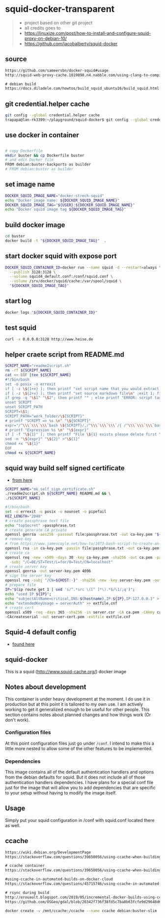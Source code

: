 

# squid-docker-transparent

> - project based on other git project
> - all credits goes to 
> - https://linuxize.com/post/how-to-install-and-configure-squid-proxy-on-debian-10/
> - https://github.com/jacobalberty/squid-docker


## source

```txt
https://github.com/sameersbn/docker-squid#usage
http://squid-web-proxy-cache.1019090.n4.nabble.com/using-clang-to-compile-squid-4-5-td4687235.html#a4687298

# debian build
https://docs.diladele.com/howtos/build_squid_ubuntu16/build_squid.html
```

## git credential.helper cache

```bash
git config --global credential.helper cache
trapapa@lan-rk3399:~/playground/squid-docker$ git config --global credential.helper "cache --timeout=3600"
```


## use docker in container

```bash

# copy Dockerfile
mkdir buster && cp Dockerfile buster
# and edit Docker file
FROM debian:buster-backports as builder
# FROM debian:buster as builder
```

## set image name

```bash
DOCKER_SQUID_IMAGE_NAME="docker-strech-squid"
echo "Docker image name: ${DOCKER_SQUID_IMAGE_NAME}"
DOCKER_SQUID_IMAGE_TAG="${USER}:${DOCKER_SQUID_IMAGE_NAME}"
echo "Docker squid image tag ${DOCKER_SQUID_IMAGE_TAG}"
```


## build docker image

```bash
cd buster
docker build -t "${DOCKER_SQUID_IMAGE_TAG}"  .
```

## start docker squid with expose port

```bash
DOCKER_SQUID_CONTAINER_ID=docker run --name squid -d --restart=always \
  --publish 3128:3128 \
  --volume squid4_default.conf:/conf/squid.conf \
  --volume /srv/docker/squid/cache:/var/spool/squid \
  "${DOCKER_SQUID_IMAGE_TAG}"
```

## start log

```bash
docker logs "${DOCKER_SQUID_CONTAINER_ID}"
```

## test squid

```bash
curl -x 0.0.0.0:3128 http://www.heise.de
```

## helper craete script from README.md

```bash
SCRIPT_NAME="readme2script.sh"
rm -rf ${SCRIPT_NAME}
cat << EOF |tee ${SCRIPT_NAME}
#!/bin/bash
set -o posix -o errexit
if [ -z \${1+x} ]; then printf "set script name that you would extract \n "; exit 1;fi
if [ -z \${2+x} ]; then printf "set source markdown file\n" ;exit 1; fi
if grep -q "\$1" "\$2"; then printf "" ; else printf "ERROR: script tag \$1 NOT exists in \$2\n"; exit 1; fi;
unset SCRIPT
unset SCRIPT_PATH
SCRIPT=\$1;
SCRIPT_PATH="work_folder/\${SCRIPT}"
# printf "SCRIPT => %s \n" "\${SCRIPT}"
expr="/^\\\`\\\`\\\`bash \${SCRIPT}/,/^\\\`\\\`\\\`/{ /^\\\`\\\`\\\`bash.*$/d; /^\\\`\\\`\\\`$/d; p; }"
# printf "Expression %s \n" "\${expr}"
if [ -f "\${1}" ]; then printf "File \${1} exists please delete first \n";exit 1;fi;
sed -n "\${expr}" "\${2}" >"\${1}"
chmod +x "\${1}"
EOF
chmod +x ${SCRIPT_NAME}
```


## squid way build self signed certificate

-  [from here](https://wiki.squid-cache.org/ConfigExamples/Intercept/SslBumpExplicit)


```bash
SCRIPT_NAME="mk_self_sign_certificate.sh"
./readme2script.sh ${SCRIPT_NAME} README.md && \
./${SCRIPT_NAME}
```


```bash mk_self_sign_certificate.sh
#!/bin/bash
set -o errexit -o posix -o nounset -o pipefail
KEZ_LENGTH="2048"
# create passphrase text file
echo "topSecret" >passphrase.txt
# create generate CA private
openssl genrsa -aes256 -passout file:passphrase.txt -out ca-key.pem "${KEZ_LENGTH}"
# remove key
# from https://www.jamescoyle.net/how-to/1073-bash-script-to-create-an-ssl-certificate-key-and-request-csr
openssl rsa -in ca-key.pem -passin file:passphrase.txt -out ca-key.pem
# create ca
openssl req -new -x509 -days 30 -key ca-key.pem -sha256 -out ca.pem -passout file:passphrase.txt\
  -subj "/C=DE/ST=Test/L=for/O=Test/CN=localhost"
# create server key
openssl genrsa -out server-key.pem 4096
# sign the server key
openssl req -subj "/CN=${HOST:-}" -sha256 -new -key server-key.pem -out server.csr
# prepare file
IP="$(ip route get 1 | sed 's/^.*src \([^ ]*\).*$/\1/;q')";
echo "used IP ${IP}";
echo "subjectAltName=critical,DNS:$(hostname),IP:${IP},IP:127.0.0.1" > extfile.cnf
echo "extendedKeyUsage = serverAuth" >> extfile.cnf
# create cert
openssl x509 -req -days 365 -sha256 -in server.csr -CA ca.pem -CAkey ca-key.pem \
-CAcreateserial -out server-cert.pem -extfile extfile.cnf


```



## Squid-4 default config

- [found here](https://wiki.squid-cache.org/Squid-4)


## squid-docker
This is a squid (http://www.squid-cache.org/) docker image

## Notes about development

This container is under heavy development at the moment. I do use it in production but at this point it is tailored
to my own use. I am actively working to get it generalized enough to be useful for other people. This section contains
notes about planned changes and how things work (Or don't work).

### Configuration files
At this point configuration files just go under `/conf`. I intend to make this a little more nested to allow some of the other
features to be implemented.

### Dependencies
This image contains all of the default authentication handlers and options from the debian defaults for squid. But it does not include
all of those authentication handlers dependencies. I have plans for a special conf file just for the image that will allow you to add
dependencies that are specific to your setup without having to modify the image itself.


## Usage

Simply put your squid configuration in /conf with squid.conf located there as well.


## ccache

```txt
https://wiki.debian.org/DevelopmentPage
https://stackoverflow.com/questions/39650056/using-ccache-when-building-inside-of-docker

# ccache container
https://stackoverflow.com/questions/39650056/using-ccache-when-building-inside-of-docker

#using-ccache-in-automated-builds-on-docker-cloud
https://stackoverflow.com/questions/45715746/using-ccache-in-automated-builds-on-docker-cloud

# rsync during build
http://erouault.blogspot.com/2019/05/incremental-docker-builds-using-ccache.html
https://github.com/OSGeo/gdal/blob/26342f736f38fd5c7ba8b63fcfe9d29648d67035/gdal/docker/util.sh#L223:L269

```

```bash
docker create -v /mnt/ccache:/ccache --name ccache debian:buster-slim
```
